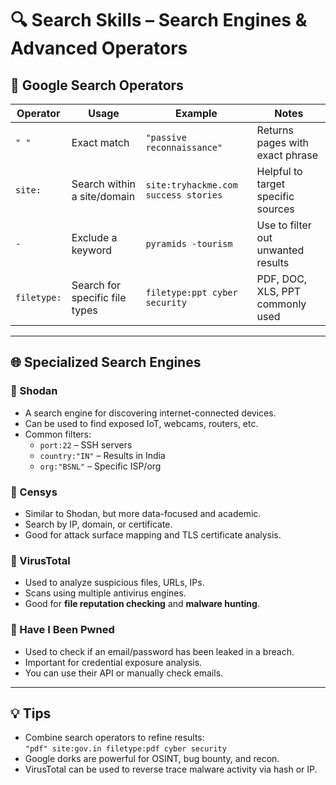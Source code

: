 # 🔍 Search Skills – Search Engines & Advanced Operators

## 📌 Google Search Operators

| Operator | Usage | Example | Notes |
|---------|-------|---------|-------|
| `" "` | Exact match | `"passive reconnaissance"` | Returns pages with exact phrase |
| `site:` | Search within a site/domain | `site:tryhackme.com success stories` | Helpful to target specific sources |
| `-` | Exclude a keyword | `pyramids -tourism` | Use to filter out unwanted results |
| `filetype:` | Search for specific file types | `filetype:ppt cyber security` | PDF, DOC, XLS, PPT commonly used |

---

## 🌐 Specialized Search Engines

### 🔸 Shodan
- A search engine for discovering internet-connected devices.
- Can be used to find exposed IoT, webcams, routers, etc.
- Common filters:
  - `port:22` – SSH servers
  - `country:"IN"` – Results in India
  - `org:"BSNL"` – Specific ISP/org

### 🔸 Censys
- Similar to Shodan, but more data-focused and academic.
- Search by IP, domain, or certificate.
- Good for attack surface mapping and TLS certificate analysis.

### 🔸 VirusTotal
- Used to analyze suspicious files, URLs, IPs.
- Scans using multiple antivirus engines.
- Good for **file reputation checking** and **malware hunting**.

### 🔸 Have I Been Pwned
- Used to check if an email/password has been leaked in a breach.
- Important for credential exposure analysis.
- You can use their API or manually check emails.

---

## 💡 Tips
- Combine search operators to refine results:  
  `"pdf" site:gov.in filetype:pdf cyber security`
- Google dorks are powerful for OSINT, bug bounty, and recon.
- VirusTotal can be used to reverse trace malware activity via hash or IP.

